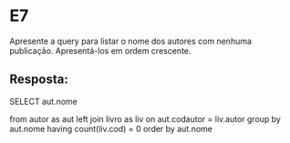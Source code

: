 # E7
Apresente a query para listar o nome dos autores com nenhuma publicação. Apresentá-los em ordem crescente.

## Resposta:
SELECT
	aut.nome

from autor as aut
left join livro as liv
	on aut.codautor = liv.autor
group by aut.nome
having count(liv.cod) = 0
order by aut.nome